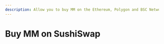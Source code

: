 ```yaml
---
description: Allow you to buy MM on the Ethereum, Polygon and BSC Networks.
---
```


# Buy MM on SushiSwap

